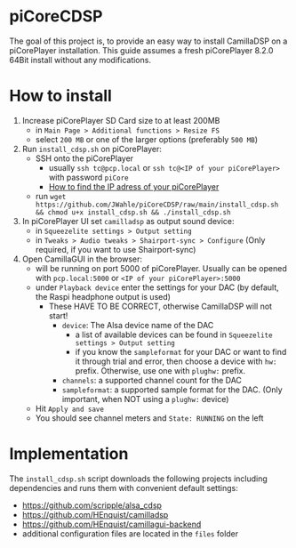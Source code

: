 # piCoreCDSP

The goal of this project is, to provide an easy way to install CamillaDSP on a piCorePlayer installation.
This guide assumes a fresh piCorePlayer 8.2.0 64Bit install without any modifications.

# How to install

1. Increase piCorePlayer SD Card size to at least 200MB
   - in `Main Page > Additional functions > Resize FS`
   - select `200 MB` or one of the larger options (preferably `500 MB`)
2. Run `install_cdsp.sh` on piCorePlayer:
   - SSH onto the piCorePlayer
     - usually `ssh tc@pcp.local` or `ssh tc@<IP of your piCorePlayer>` with password `piCore`
     - [How to find the IP adress of your piCorePlayer](https://docs.picoreplayer.org/how-to/determine_your_pcp_ip_address/) 
   - run `wget https://github.com/JWahle/piCoreCDSP/raw/main/install_cdsp.sh && chmod u+x install_cdsp.sh && ./install_cdsp.sh`
3. In piCorePlayer UI set `camilladsp` as output sound device:
   - in `Squeezelite settings > Output setting`
   - in `Tweaks > Audio tweaks > Shairport-sync > Configure` (Only required, if you want to use Shairport-sync)
4. Open CamillaGUI in the browser:
   - will be running on port 5000 of piCorePlayer.
     Usually can be opened with `pcp.local:5000` or `<IP of your piCorePlayer>:5000`
   - under `Playback device` enter the settings for your DAC (by default, the Raspi headphone output is used)
     - These HAVE TO BE CORRECT, otherwise CamillaDSP will not start!
       - `device`: The Alsa device name of the DAC
         - a list of available devices can be found in `Squeezelite settings > Output setting`
         - if you know the `sampleformat` for your DAC or want to find it through trial and error,
           then choose a device with `hw:` prefix. Otherwise, use one with `plughw:` prefix. 
       - `channels`: a supported channel count for the DAC
       - `sampleformat`: a supported sample format for the DAC. (Only important, when NOT using a `plughw:` device)
   - Hit `Apply and save`
   - You should see channel meters and `State: RUNNING` on the left

# Implementation

The `install_cdsp.sh` script downloads the following projects including dependencies and runs them with convenient default settings:
- https://github.com/scripple/alsa_cdsp
- https://github.com/HEnquist/camilladsp
- https://github.com/HEnquist/camillagui-backend
- additional configuration files are located in the `files` folder